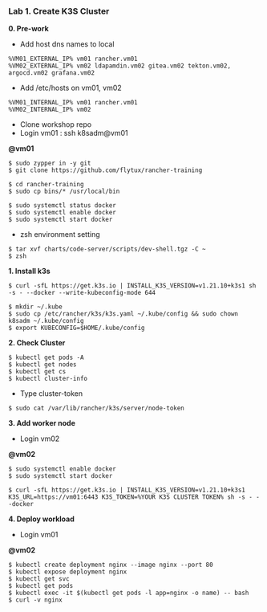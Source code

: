 ### Lab 1. Create K3S Cluster

**0. Pre-work**

- Add host dns names to local
~~~
%VM01_EXTERNAL_IP% vm01 rancher.vm01
%VM02_EXTERNAL_IP% vm02 ldapamdin.vm02 gitea.vm02 tekton.vm02, argocd.vm02 grafana.vm02
~~~

- Add /etc/hosts on vm01, vm02

~~~
%VM01_INTERNAL_IP% vm01 rancher.vm01
%VM02_INTERNAL_IP% vm02 
~~~

- Clone workshop repo 
- Login vm01 : ssh k8sadm@vm01

**@vm01**

~~~
$ sudo zypper in -y git
$ git clone https://github.com/flytux/rancher-training

$ cd rancher-training
$ sudo cp bins/* /usr/local/bin

$ sudo systemctl status docker
$ sudo systemctl enable docker
$ sudo systemctl start docker
~~~

- zsh environment setting
~~~
$ tar xvf charts/code-server/scripts/dev-shell.tgz -C ~
$ zsh
~~~


**1. Install k3s**

~~~
$ curl -sfL https://get.k3s.io | INSTALL_K3S_VERSION=v1.21.10+k3s1 sh -s - --docker --write-kubeconfig-mode 644

$ mkdir ~/.kube
$ sudo cp /etc/rancher/k3s/k3s.yaml ~/.kube/config && sudo chown k8sadm ~/.kube/config
$ export KUBECONFIG=$HOME/.kube/config
~~~

**2. Check Cluster**

~~~
$ kubectl get pods -A
$ kubectl get nodes
$ kubectl get cs
$ kubectl cluster-info
~~~

- Type cluster-token

~~~
$ sudo cat /var/lib/rancher/k3s/server/node-token
~~~

**3. Add worker node**

- Login vm02

**@vm02**

~~~
$ sudo systemctl enable docker
$ sudo systemctl start docker

$ curl -sfL https://get.k3s.io | INSTALL_K3S_VERSION=v1.21.10+k3s1 K3S_URL=https://vm01:6443 K3S_TOKEN=%YOUR K3S CLUSTER TOKEN% sh -s - --docker
~~~

**4. Deploy workload**

- Login vm01

**@vm02**

~~~
$ kubectl create deployment nginx --image nginx --port 80
$ kubectl expose deployment nginx
$ kubectl get svc
$ kubectl get pods
$ kubectl exec -it $(kubectl get pods -l app=nginx -o name) -- bash
$ curl -v nginx
~~~

